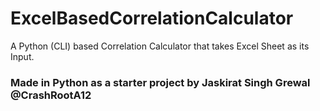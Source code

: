 # ExcelBasedCorrelationCalculator
A Python (CLI) based Correlation Calculator that takes Excel Sheet as its Input.
### Made in Python as a starter project by Jaskirat Singh Grewal @CrashRootA12
